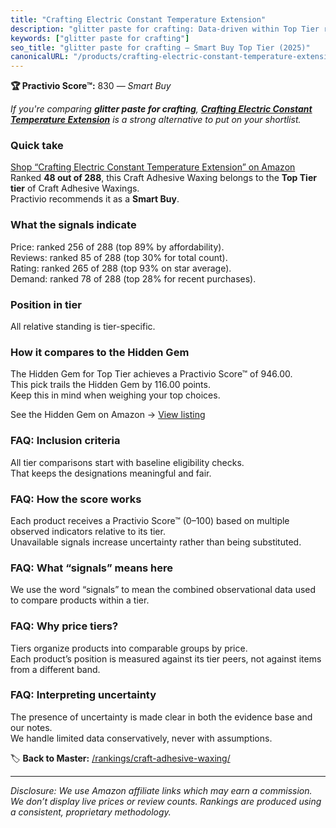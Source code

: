 ```yaml
---
title: "Crafting Electric Constant Temperature Extension"
description: "glitter paste for crafting: Data-driven within Top Tier ranking using the Practivio Score™. Positioned by quality, value, demand, findability, momentum."
keywords: ["glitter paste for crafting"]
seo_title: "glitter paste for crafting — Smart Buy Top Tier (2025)"
canonicalURL: "/products/crafting-electric-constant-temperature-extension-B09M82H4Y8/"
---
```


**🏆 Practivio Score™:** 830 — _Smart Buy_


*If you're comparing **glitter paste for crafting**, **[Crafting Electric Constant Temperature Extension](https://www.amazon.com/dp/B09M82H4Y8?tag=practivio-20)** is a strong alternative to put on your shortlist.*
### Quick take
[Shop “Crafting Electric Constant Temperature Extension” on Amazon](https://www.amazon.com/dp/B09M82H4Y8?tag=practivio-20)
Ranked **48 out of 288**, this Craft Adhesive Waxing belongs to the **Top Tier tier** of Craft Adhesive Waxings.  
Practivio recommends it as a **Smart Buy**.

### What the signals indicate
Price: ranked 256 of 288 (top 89% by affordability).  
Reviews: ranked 85 of 288 (top 30% for total count).  
Rating: ranked 265 of 288 (top 93% on star average).  
Demand: ranked 78 of 288 (top 28% for recent purchases).

### Position in tier
All relative standing is tier-specific.

### How it compares to the Hidden Gem
The Hidden Gem for Top Tier achieves a Practivio Score™ of 946.00.  
This pick trails the Hidden Gem by 116.00 points.  
Keep this in mind when weighing your top choices.  

See the Hidden Gem on Amazon → [View listing](https://www.amazon.com/dp/B073VQQW2P?tag=practivio-20)

### FAQ: Inclusion criteria
All tier comparisons start with baseline eligibility checks.  
That keeps the designations meaningful and fair.

### FAQ: How the score works
Each product receives a Practivio Score™ (0–100) based on multiple observed indicators relative to its tier.  
Unavailable signals increase uncertainty rather than being substituted.

### FAQ: What “signals” means here
We use the word “signals” to mean the combined observational data used to compare products within a tier.

### FAQ: Why price tiers?
Tiers organize products into comparable groups by price.  
Each product’s position is measured against its tier peers, not against items from a different band.

### FAQ: Interpreting uncertainty
The presence of uncertainty is made clear in both the evidence base and our notes.  
We handle limited data conservatively, never with assumptions.


🏷️ **Back to Master:** [/rankings/craft-adhesive-waxing/](/rankings/craft-adhesive-waxing/)

---
_Disclosure: We use Amazon affiliate links which may earn a commission. We don’t display live prices or review counts. Rankings are produced using a consistent, proprietary methodology._
